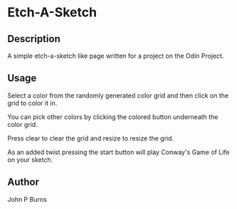 # Etch-A-Sketch

## Description
A simple etch-a-sketch like page written for a project on the Odin Project. 

## Usage

Select a color from the randomly generated color grid and then click on the grid to color it in. 

You can pick other colors by clicking the colored button underneath the color grid.

Press clear to clear the grid and resize to resize the grid.

As an added twist pressing the start button will play Conway's Game of Life on your sketch.

## Author
John P Burns


